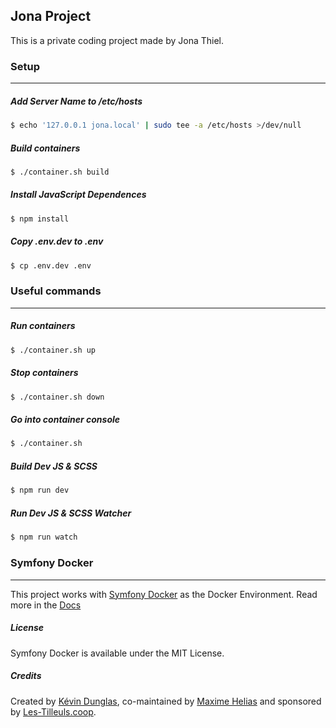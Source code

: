 ## Jona Project

This is a private coding project made by Jona Thiel.

### Setup

---

##### Add Server Name to /etc/hosts
```bash
$ echo '127.0.0.1 jona.local' | sudo tee -a /etc/hosts >/dev/null 
```

##### Build containers
```bash
$ ./container.sh build
```

##### Install JavaScript Dependences
```bash
$ npm install
```

##### Copy .env.dev to .env
```bash
$ cp .env.dev .env
```

### Useful commands

---

##### Run containers

```bash
$ ./container.sh up
```

##### Stop containers

```bash
$ ./container.sh down
```

##### Go into container console

```bash
$ ./container.sh
```

##### Build Dev JS & SCSS

```bash
$ npm run dev
```

##### Run Dev JS & SCSS Watcher

```bash
$ npm run watch
```

##### 

### Symfony Docker

---

This project works with [Symfony Docker](https://github.com/dunglas/symfony-docker) as the Docker Environment.
Read more in the [Docs](https://github.com/dunglas/symfony-docker/tree/main/docs)

##### License

Symfony Docker is available under the MIT License.

##### Credits

Created by [Kévin Dunglas](https://dunglas.fr), co-maintained by [Maxime Helias](https://twitter.com/maxhelias) and sponsored by [Les-Tilleuls.coop](https://les-tilleuls.coop).
